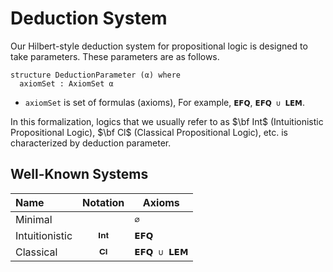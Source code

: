 # Deduction System

Our Hilbert-style deduction system for propositional logic is designed to take parameters.
These parameters are as follows.

```lean
structure DeductionParameter (α) where
  axiomSet : AxiomSet α
```

- `axiomSet` is set of formulas (axioms), For example, `𝗘𝗙𝗤`, `𝗘𝗙𝗤 ∪ 𝗟𝗘𝗠`.

In this formalization, logics that we usually refer to as $\bf Int$ (Intuitionistic Propositional Logic), $\bf Cl$ (Classical Propositional Logic), etc. is characterized by deduction parameter.

## Well-Known Systems

|Name | Notation | Axioms |
| :-   | :-: | -- |
| Minimal|       | `∅` |
| Intuitionistic | `𝐈𝐧𝐭` | `𝗘𝗙𝗤` |
| Classical| `𝐂𝐥`  | `𝗘𝗙𝗤 ∪ 𝗟𝗘𝗠`  |

